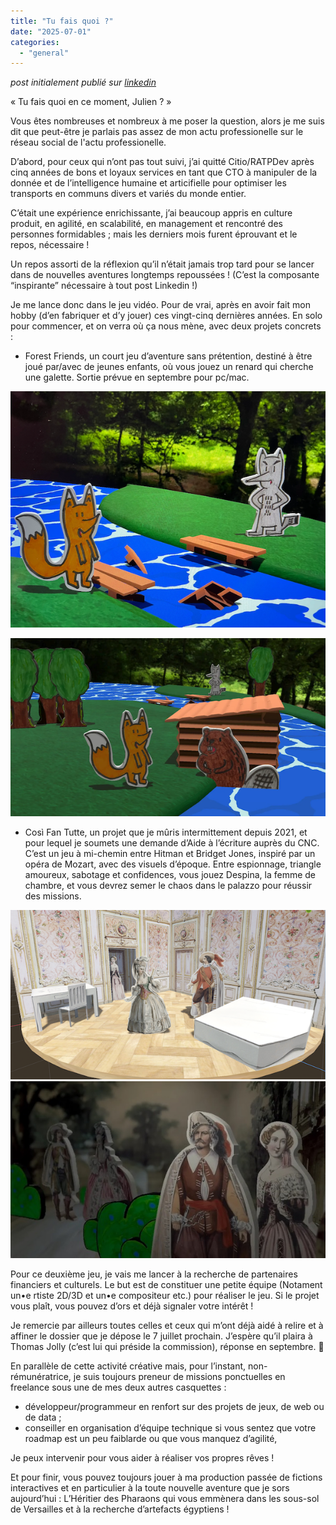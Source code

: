 ```yaml
---
title: "Tu fais quoi ?"
date: "2025-07-01"
categories: 
  - "general"
---
```


_post initialement publié sur [linkedin](https://www.linkedin.com/pulse/tu-fais-quoi-en-ce-moment-julien-julien-zamor-kq7ve/)_

« Tu fais quoi en ce moment, Julien ? »

Vous êtes nombreuses et nombreux à me poser la question, alors je me suis dit que peut-être je parlais pas assez de mon actu professionelle sur le réseau social de l'actu professionelle.

D’abord, pour ceux qui n’ont pas tout suivi, j’ai quitté Citio/RATPDev après cinq années de bons et loyaux services en tant que CTO à manipuler de la donnée et de l’intelligence humaine et articifielle pour optimiser les transports en communs divers et variés du monde entier.

C’était une expérience enrichissante, j’ai beaucoup appris en culture produit, en agilité, en scalabilité, en management et rencontré des personnes formidables ; mais les derniers mois furent éprouvant et le repos, nécessaire !

Un repos assorti de la réflexion qu’il n’était jamais trop tard pour se lancer dans de nouvelles aventures longtemps repoussées ! (C’est la composante “inspirante” nécessaire à tout post Linkedin !)

Je me lance donc dans le jeu vidéo. Pour de vrai, après en avoir fait mon hobby (d’en fabriquer et d’y jouer) ces vingt-cinq dernières années. En solo pour commencer, et on verra où ça nous mène, avec deux projets concrets :

- Forest Friends, un court jeu d’aventure sans prétention, destiné à être joué par/avec de jeunes enfants, où vous jouez un renard qui cherche une galette. Sortie prévue en septembre pour pc/mac.

![friends1.png](friends1.png)

![friends2.png](friends2.png)

- Così Fan Tutte, un projet que je mûris intermittement depuis 2021, et pour lequel je soumets une demande d’Aide à l’écriture auprès du CNC. C’est un jeu à mi-chemin entre Hitman et Bridget Jones, inspiré par un opéra de Mozart, avec des visuels d’époque. Entre espionnage, triangle amoureux, sabotage et confidences, vous jouez Despina, la femme de chambre, et vous devrez semer le chaos dans le palazzo pour réussir des missions.

![cosi1.png](cosi1.png)
![cosi2.jpg](cosi2.jpg)

Pour ce deuxième jeu, je vais me lancer à la recherche de partenaires financiers et culturels. Le but est de constituer une petite équipe (Notament un•e rtiste 2D/3D et un•e compositeur etc.) pour réaliser le jeu.  Si le projet vous plaît, vous pouvez d’ors et déjà signaler votre intérêt !

Je remercie par ailleurs toutes celles et ceux qui m’ont déjà aidé à relire et à affiner le dossier que je dépose le 7 juillet prochain. J’espère qu’il plaira à Thomas Jolly (c’est lui qui préside la commission), réponse en septembre. 🤞

En parallèle de cette activité créative mais, pour l’instant, non-rémunératrice, je suis toujours preneur de missions ponctuelles en freelance sous une de mes deux autres casquettes : 

- développeur/programmeur en renfort sur des projets de jeux, de web ou de data ;
- conseiller en organisation d’équipe technique si vous sentez que votre roadmap est un peu faiblarde ou que vous manquez d’agilité,

Je peux intervenir pour vous aider à réaliser vos propres rêves !

Et pour finir, vous pouvez toujours jouer à ma production passée de fictions interactives et en particulier à la toute nouvelle aventure que je sors aujourd’hui : L’Héritier des Pharaons qui vous emmènera dans les sous-sol de Versailles et à la recherche d’artefacts égyptiens !